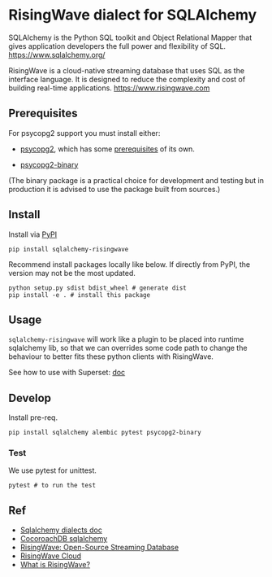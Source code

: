# RisingWave dialect for SQLAlchemy

SQLAlchemy is the Python SQL toolkit and Object Relational Mapper that gives application developers the full power and flexibility of SQL. https://www.sqlalchemy.org/

RisingWave is a cloud-native streaming database that uses SQL as the interface language. It is designed to reduce the complexity and cost of building real-time applications. https://www.risingwave.com

## Prerequisites

For psycopg2 support you must install either:

* [psycopg2](https://pypi.org/project/psycopg2/), which has some
  [prerequisites](https://www.psycopg.org/docs/install.html#prerequisites) of
  its own.

* [psycopg2-binary](https://pypi.org/project/psycopg2-binary/)

(The binary package is a practical choice for development and testing but in
production it is advised to use the package built from sources.)

## Install
Install via [PyPI](https://pypi.org/project/sqlalchemy-risingwave/)
```
pip install sqlalchemy-risingwave
```

Recommend install packages locally like below. If directly from PyPI, the version may not be the most updated.

```
python setup.py sdist bdist_wheel # generate dist
pip install -e . # install this package
```

## Usage
`sqlalchemy-risingwave` will work like a plugin to be placed into runtime sqlalchemy lib, so that we can overrides some code path to change the behaviour to better fits these python clients with RisingWave.

See how to use with Superset: [doc](./doc/integrate_with_superset.md)

## Develop
Install pre-req.
```
pip install sqlalchemy alembic pytest psycopg2-binary
```

### Test
We use pytest for unittest.
```
pytest # to run the test
```

## Ref

- [Sqlalchemy dialects doc](https://github.com/sqlalchemy/sqlalchemy/blob/main/README.dialects.rst)
- [CocoroachDB sqlalchemy](https://github.com/cockroachdb/sqlalchemy-cockroachdb)
- [RisingWave: Open-Source Streaming Database](https://www.risingwave.com/database/)
- [RisingWave Cloud](https://www.risingwave.com/cloud/)
- [What is RisingWave?](https://docs.risingwave.com/docs/current/intro/)

